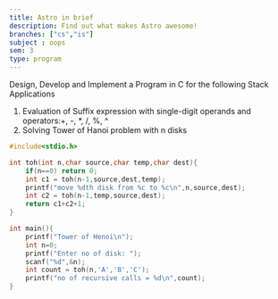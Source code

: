 ```yaml
---
title: Astro in brief
description: Find out what makes Astro awesome!
branches: ["cs","is"]
subject : oops
sem: 3
type: program
---
```

Design, Develop and Implement a Program in C for the following Stack Applications
1. Evaluation of Suffix expression with single-digit operands and operators:+, -, *, /, %, ^
2. Solving Tower of Hanoi problem with n disks

```c
#include<stdio.h>

int toh(int n,char source,char temp,char dest){
    if(n==0) return 0;
    int c1 = toh(n-1,source,dest,temp);
    printf("move %dth disk from %c to %c\n",n,source,dest);
    int c2 = toh(n-1,temp,source,dest);
    return c1+c2+1;
}

int main(){
    printf("Tower of Henoi\n");
    int n=0;
    printf("Enter no of disk: ");
    scanf("%d",&n);
    int count = toh(n,'A','B','C');
    printf("no of recursive calls = %d\n",count);
}
```